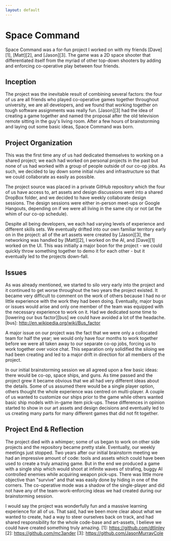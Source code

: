```yaml
---
layout: default
---
```

Space Command
============
Space Command was a for-fun project I worked on with my friends [Dave][1], [Matt][2], and [Jason][3]. The game was a 2D space shooter that differentiated itself from the myriad of other top-down shooters by adding and enforcing co-operative play between four friends.

Inception
----------
The project was the inevitable result of combining several factors: the four of us are all friends who played co-operative games together throughout university, we are all developers, and we found that working together on tough software assignments was really fun. [Jason][3] had the idea of creating a game together and named the proposal after the old television remote sitting in the guy's living room. After a few hours of brainstorming and laying out some basic ideas, Space Command was born.

Project Organization
--------------------
This was the first time any of us had dedicated themselves to working on a shared project; we each had worked on personal projects in the past but none of us had worked with a group of people outside of our co-op jobs. As such, we decided to lay down some initial rules and infrastructure so that we could collaborate as easily as possible.

The project source was placed in a private GitHub repository which the four of us have access to, art assets and design discussions went into a shared DropBox folder, and we decided to have weekly collaborate design sessions. The design sessions were either in-person meet-ups or Google Hangouts, depending on if we were all living in the same city or not (at the whim of our co-op schedule).

Despite all being developers, we each had varying levels of experience and different skills sets. We eventually drifted into our own familiar territory early on in the project: all of the art assets were created by [Jason][3], the networking was handled by [Matt][2], I worked on the AI, and [Dave][1] worked on the UI. This was initially a major boon for the project - we could quickly throw something together to demo it for each other - but it eventually led to the projects down-fall.

Issues
------
As was already mentioned, we started to silo very early into the project and it continued to get worse throughout the two years the project existed. It became very difficult to comment on the work of others because I had no or little experience with the work they had been doing. Eventually, major bugs or issues would arise and only one member of the team was equipped with the necessary experience to work on it. Had we dedicated some time to [lowering our bus factor][bus] we could have avoided a lot of the headache.
[bus]: http://en.wikipedia.org/wiki/Bus_factor

A major issue on our project was the fact that we were only a collocated team for half the year; we would only have four months to work together before we were all taken away to our separate co-op jobs, forcing us to work together over voice chat. This separation only solidified the siloing we had been creating and led to a major drift in direction for all members of the project.

In our initial brainstorming session we all agreed upon a few basic ideas: there would be co-op, space ships, and guns. As time passed and the project grew it became obvious that we all had very different ideas about the details. Some of us assumed there would be a single player option, others thought the whole experience was centred on multi-player. A couple of us wanted to customize our ships prior to the game while others wanted basic ship models with in-game item pick-ups. These differences in opinion started to show in our art assets and design decisions and eventually led to us creating many parts for many different games that did not fit together.

Project End & Reflection
------------------------
The project died with a whimper; some of us began to work on other side projects and the repository became pretty stale. Eventually, our weekly meetings just stopped. Two years after our initial brainstorm meeting we had an impressive amount of code: tools and assets which could have been used to create a truly amazing game. But in the end we produced a game with a single ship which would shoot at infinite waves of strafing, buggy AI controlled enemies while acquiring weapon pick-ups. There was little more objective than "survive" and that was easily done by hiding in one of the corners. The co-operative mode was a shadow of the single-player and did not have any of the team-work-enforcing ideas we had created during our brainstorming session.

I would say the project was wonderfully fun and a massive learning experience for all of us. That said, had we been more clear about what we wanted to create, had a way to steer ourselves back on track, and had shared responsibility for the whole code-base and art-assets, I believe we could have created something truly amazing.
[1]: https://github.com/dtlinley
[2]: https://github.com/mc3ander
[3]: https://github.com/JasonMurrayCole
